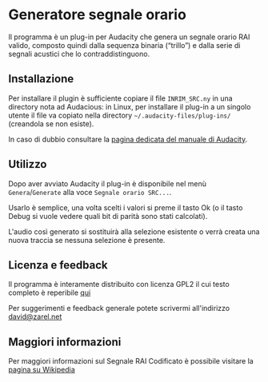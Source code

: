 # Generatore segnale orario

Il programma è un plug-in per Audacity che genera un segnale orario RAI valido, composto quindi dalla sequenza binaria (“trillo”) e dalla serie di segnali acustici che lo contraddistinguono.

## Installazione

Per installare il plugin è sufficiente copiare il file `INRIM_SRC.ny` in una directory nota ad Audacious: in Linux, per installare il plug-in a un singolo utente il file va copiato nella directory `~/.audacity-files/plug-ins/` (creandola se non esiste).

In caso di dubbio consultare la [pagina dedicata del manuale di Audacity](http://wiki.audacityteam.org/wiki/Download_Nyquist_Plugins#Installing_Plugins).

## Utilizzo

Dopo aver avviato Audacity il plug-in è disponibile nel menù `Genera`/`Generate` alla voce `Segnale orario SRC...`.

Usarlo è semplice, una volta scelti i valori si preme il tasto Ok (o il tasto Debug si vuole vedere quali bit di parità sono stati calcolati).

L'audio così generato si sostituirà alla selezione esistente o verrà creata una nuova traccia se nessuna selezione è presente.

## Licenza e feedback

Il programma è interamente distribuito con licenza GPL2 il cui testo completo è reperibile [qui](https://www.gnu.org/licenses/old-licenses/gpl-2.0.html)

Per suggerimenti e feedback generale potete scrivermi all'indirizzo <david@zarel.net>

## Maggiori informazioni

Per maggiori informazioni sul Segnale RAI Codificato è possibile visitare la [pagina su Wikipedia](https://it.wikipedia.org/wiki/Segnale_orario)
